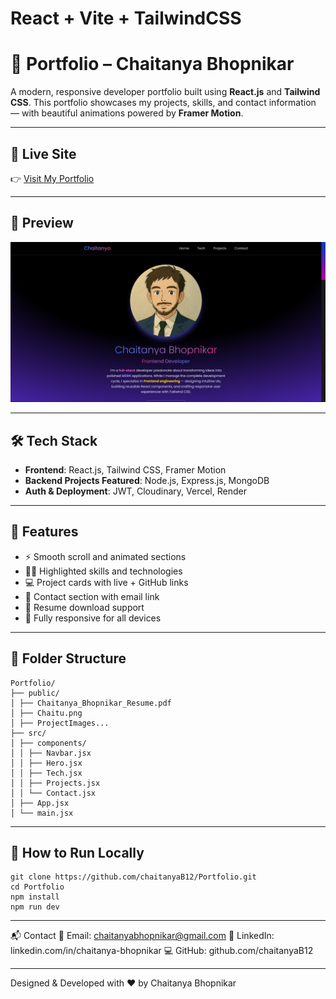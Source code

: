 # React + Vite + TailwindCSS

# 💼 Portfolio – Chaitanya Bhopnikar

A modern, responsive developer portfolio built using **React.js** and **Tailwind CSS**. This portfolio showcases my projects, skills, and contact information — with beautiful animations powered by **Framer Motion**.

---

## 🚀 Live Site

👉 [Visit My Portfolio](https://your-live-site-link.com)

---

## 📸 Preview

![Image Alt](https://github.com/chaitanyaB12/Personal_Portfolio/blob/60d740ae38bb3031f062c5b86427c55374fc4911/public/Home.png)

---

## 🛠 Tech Stack

- **Frontend**: React.js, Tailwind CSS, Framer Motion
- **Backend Projects Featured**: Node.js, Express.js, MongoDB
- **Auth & Deployment**: JWT, Cloudinary, Vercel, Render

---

## 📁 Features

- ⚡ Smooth scroll and animated sections
- 🧑‍💻 Highlighted skills and technologies
- 💻 Project cards with live + GitHub links
- 📩 Contact section with email link
- 📄 Resume download support
- 🌙 Fully responsive for all devices

---

## 📂 Folder Structure

```
Portfolio/
├── public/
│ ├── Chaitanya_Bhopnikar_Resume.pdf
│ ├── Chaitu.png
│ ├── ProjectImages...
├── src/
│ ├── components/
│ │ ├── Navbar.jsx
│ │ ├── Hero.jsx
│ │ ├── Tech.jsx
│ │ ├── Projects.jsx
│ │ └── Contact.jsx
│ ├── App.jsx
│ └── main.jsx
```

---

## 🧾 How to Run Locally
```
git clone https://github.com/chaitanyaB12/Portfolio.git
cd Portfolio
npm install
npm run dev
```
---
📬 Contact
📧 Email: chaitanyabhopnikar@gmail.com
🔗 LinkedIn: linkedin.com/in/chaitanya-bhopnikar
💻 GitHub: github.com/chaitanyaB12

---
Designed & Developed with ❤️ by Chaitanya Bhopnikar
